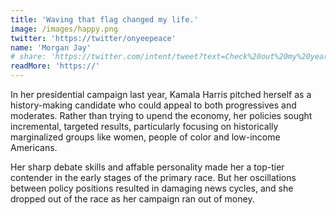 ```yaml
---
title: 'Waving that flag changed my life.'
image: /images/happy.png
twitter: 'https://twitter/onyeepeace'
name: 'Morgan Jay'
# share: 'https://twitter.com/intent/tweet?text=Check%20out%20my%20year%20in%20review%20here%20https%3A//retroo.xyz/'
readMore: 'https://'
---
```


In her presidential campaign last year, Kamala Harris pitched herself as a history-making candidate who could appeal to both progressives and moderates. Rather than trying to upend the economy, her policies sought incremental, targeted results, particularly focusing on historically marginalized groups like women, people of color and low-income Americans.

Her sharp debate skills and affable personality made her a top-tier contender in the early stages of the primary race. But her oscillations between policy positions resulted in damaging news cycles, and she dropped out of the race as her campaign ran out of money.
